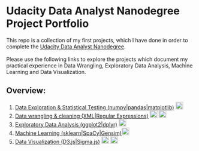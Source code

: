 # Udacity Data Analyst Nanodegree Project Portfolio

This repo is a collection of my first projects, which I have done in order to complete the [Udacity Data Analyst Nanodegree](https://www.udacity.com/course/data-analyst-nanodegree--nd002?v=a). <br><br>
Please use the following links to explore the projects which document my practical experience in Data Wrangling, Exploratory Data Analysis, Machine Learning and Data Visualization.

## Overview:
1) [Data Exploration & Statistical Testing (numpy|pandas|matplotlib)](http://nbviewer.jupyter.org/github/bockjo/Udacity_portfolio/blob/master/Titanic_dataset_exploration.ipynb) <a href="url"><img src="https://www.python.org/static/favicon.ico" height="20" width="20" ></a> <br>
2) [Data wrangling & cleaning (XML|Regular Expressions)](http://nbviewer.jupyter.org/github/bockjo/Udacity_portfolio/blob/master/OpenStreetMap_Data_Cleaning.ipynb) <a href="url"><img src="https://www.python.org/static/favicon.ico" height="20" width="20" ></a> 
<a href="url"><img src="http://cache.filehippo.com/img/ex/729__MySQL.gif" height="20" width="20" ></a> <br>
3) [Exploratory Data Analysis (ggplot2|dplyr)](http://nbviewer.jupyter.org/github/bockjo/Udacity_portfolio/blob/master/EDA_Prosper%20loans%20data%20set.html) <a href="url"><img src="http://datascience.uci.edu/wp-content/uploads/sites/2/2014/09/r-project-logo.jpg" height="20" width="20" ></a> <br>
4) [Machine Learning (sklearn|SpaCy|Gensim)](http://nbviewer.jupyter.org/github/bockjo/Udacity_portfolio/blob/master/Person_of_Interest_Classifier_Enron.ipynb#topic=0&lambda=1&term=)<a href="url"><img src="https://www.python.org/static/favicon.ico" height="20" width="20" ></a> <br>
5) [Data Visualization (D3.js|Sigma.js)](http://nbviewer.jupyter.org/github/bockjo/Udacity_portfolio/blob/master/Visualization_of_Reviews.ipynb) <a href="url"> <img src="http://www.uidownload.com/files/541/586/346/code-command-develop-javascript-language-programming-software-icon.png" height="20" width="20" ></a> 
<img src="https://www.python.org/static/favicon.ico" height="20" width="20" ></a> <br>
